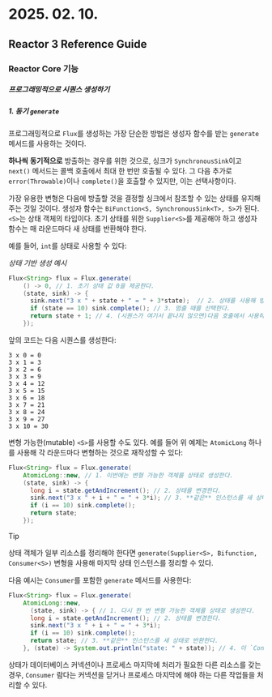 # 2025. 02. 10.

## Reactor 3 Reference Guide

### Reactor Core 기능

##### 프로그래밍적으로 시퀀스 생성하기

##### 1. 동기 `generate`

프로그래밍적으로 `Flux`를 생성하는 가장 단순한 방법은 생성자 함수를 받는 `generate` 메서드를 사용하는 것이다.

**하나씩** **동기적으로** 방출하는 경우를 위한 것으로, 싱크가 `SynchronousSink`이고 `next()` 메서드는 콜백 호출에서 최대 한 번만 호출될 수 있다. 그 다음 추가로 `error(Throwable)`이나 `complete()`을 호출할 수 있지만, 이는 선택사항이다.

가장 유용한 변형은 다음에 방출할 것을 결정할 싱크에서 참조할 수 있는 상태를 유지해주는 것일 것이다. 생성자 함수는 `BiFunction<S, SynchronousSink<T>, S>`가 된다. `<S>`는 상태 객체의 타입이다. 초기 상태를 위한 `Supplier<S>`를 제공해야 하고 생성자 함수는 매 라운드마다 새 상태를 반환해야 한다.

예를 들어, `int`를 상태로 사용할 수 있다:

*상태 기반 생성 예시*

```java
Flux<String> flux = Flux.generate(
    () -> 0, // 1. 초기 상태 값 0을 제공한다.
    (state, sink) -> {
      sink.next("3 x " + state + " = " + 3*state);  // 2. 상태를 사용해 방출할 값을 선택한다.
      if (state == 10) sink.complete(); // 3. 멈출 때를 선택한다.
      return state + 1; // 4. (시퀀스가 여기서 끝나지 않으면)다음 호출에서 사용하는 새 상태를 반환한다.
    });
```

앞의 코드는 다음 시퀀스를 생성한다:

```
3 x 0 = 0
3 x 1 = 3
3 x 2 = 6
3 x 3 = 9
3 x 4 = 12
3 x 5 = 15
3 x 6 = 18
3 x 7 = 21
3 x 8 = 24
3 x 9 = 27
3 x 10 = 30
```

변형 가능한(mutable) `<S>`를 사용할 수도 있다. 예를 들어 위 예제는 `AtomicLong` 하나를 사용해 각 라운드마다 변형하는 것으로 재작성할 수 있다:

```java
Flux<String> flux = Flux.generate(
    AtomicLong::new, // 1. 이번에는 변형 가능한 객체를 상태로 생성한다.
    (state, sink) -> {
      long i = state.getAndIncrement(); // 2. 상태를 변경한다.
      sink.next("3 x " + i + " = " + 3*i); // 3. **같은** 인스턴스를 새 상태로 반환한다.
      if (i == 10) sink.complete();
      return state; 
    });
```

> [!TIP]
>
> 상태 객체가 일부 리소스를 정리해야 한다면 `generate(Supplier<S>, Bifunction, Consumer<S>)` 변형을 사용해 마지막 상태 인스턴스를 정리할 수 있다.

다음 예시는 `Consumer`를 포함한 `generate` 메서드를 사용한다:

```java
Flux<String> flux = Flux.generate(
    AtomicLong::new,
      (state, sink) -> { // 1. 다시 한 번 변형 가능한 객체를 상태로 생성한다.
      long i = state.getAndIncrement(); // 2. 상태를 변경한다.
      sink.next("3 x " + i + " = " + 3*i); 
      if (i == 10) sink.complete();
      return state; // 3. **같은** 인스턴스를 새 상태로 반환한다.
    }, (state) -> System.out.println("state: " + state)); // 4. 이 `Consumer` 람다에서 마지막 값(11)을 보게 된다.
```

상태가 데이터베이스 커넥션이나 프로세스 마지막에 처리가 필요한 다른 리소스를 갖는 경우, `Consumer` 람다는 커넥션을 닫거나 프로세스 마지막에 해야 하는 다른 작업들을 처리할 수 있다.

